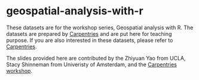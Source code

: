 # geospatial-analysis-with-r

These datasets are for the workshop series, Geospatial analysis with R. The datasets are prepared by [Carpentries](https://datacarpentry.org/r-raster-vector-geospatial/) and are put here for teaching purpose. If you are also interested in these datasets, please refer to [Carpentries](https://datacarpentry.org/r-raster-vector-geospatial/).

The slides provided here are contributed by the Zhiyuan Yao from UCLA, Stacy Shinneman from Univeristy of Amsterdam, and the [Carpentries workshop](https://datacarpentry.org/r-raster-vector-geospatial/).
